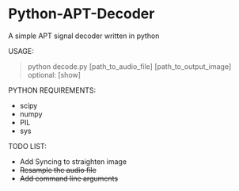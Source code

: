 # Python-APT-Decoder
A simple APT signal decoder written in python

USAGE:

>python decode.py [path_to_audio_file] [path_to_output_image] optional: [show]

PYTHON REQUIREMENTS:

- scipy
- numpy
- PIL
- sys


TODO LIST:

- Add Syncing to straighten image
- ~~Resample the audio file~~
- ~~Add command line arguments~~



